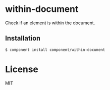 
# within-document

  Check if an element is within the document.

## Installation

    $ component install component/within-document

# License

  MIT
